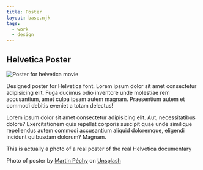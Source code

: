 ```yaml
---
title: Poster
layout: base.njk
tags: 
  - work
  - design
---
```

  <main>
    <section class="container">
      <h1>Helvetica Poster</h1>
      <div class="featured-image">
        <img src="/images/martin-pechy-iXHdGk8JVYU-unsplash.jpg" alt="Poster for helvetica movie">
      </div>
      <p>Designed poster for Helvetica font. Lorem ipsum dolor sit amet consectetur adipisicing elit. Fuga ducimus odio inventore unde molestiae rem accusantium, amet culpa ipsam autem magnam. Praesentium autem et commodi debitis eveniet a totam delectus!</p>
      <p>Lorem ipsum dolor sit amet consectetur adipisicing elit. Aut, necessitatibus dolore? Exercitationem quis repellat corporis suscipit quae unde similique repellendus autem commodi accusantium aliquid doloremque, eligendi incidunt quibusdam dolorum? Magnam.</p>   
      <p>This is actually a photo of a real poster of the real Helvetica documentary</p>
      <p>Photo of poster by <a href="https://unsplash.com/@martinpechy?utm_source=unsplash&utm_medium=referral&utm_content=creditCopyText">Martin Péchy</a> on <a href="https://unsplash.com/s/photos/poster-design?utm_source=unsplash&utm_medium=referral&utm_content=creditCopyText">Unsplash</a>
      </p>
    </section>
  </main>